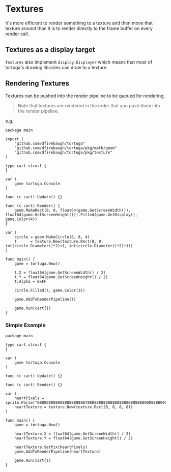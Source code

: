 # Textures
It's more efficient to render something to a texture and then move that texture around than it is to render directly to the frame buffer on every render call.


## Textures as a display target
`Textures` also implement `display.Displayer` which means that most of tortuga's drawing libraries can draw to a texture.

## Rendering Textures
Textures can be pushed into the render pipeline to be queued for rendering.

> Note that textures are rendered in the order that you push them into the render pipeline.

e.g.
```golang
package main

import (
	"github.com/dfirebaugh/tortuga"
	"github.com/dfirebaugh/tortuga/pkg/math/geom"
	"github.com/dfirebaugh/tortuga/pkg/texture"
)

type cart struct {
}

var (
	game tortuga.Console
)

func (c cart) Update() {}

func (c cart) Render() {
	geom.MakeRect(0, 0, float64(game.GetScreenWidth()), float64(game.GetScreenHeight())).Filled(game.GetDisplay(), game.Color(4))
}

var (
	circle = geom.MakeCircle(8, 8, 4)
	t      = texture.New(texture.Rect(0, 0, int(circle.Diameter()*2)+1, int(circle.Diameter()*2)+1))
)

func main() {
	game = tortuga.New()

	t.X = float64(game.GetScreenWidth() / 2)
	t.Y = float64(game.GetScreenHeight() / 2)
	t.Alpha = 0xFF

	circle.Filled(t, game.Color(3))

	game.AddToRenderPipeline(t)

	game.Run(cart{})
}
```

### Simple Example
```golang
package main

type cart struct {
}

var (
	game tortuga.Console
)

func (c cart) Update() {}

func (c cart) Render() {}

var (
	heartPixels = sprite.Parse("0880088088888888888887888888888888888888088888800088880000088000")
	heartTexture = texture.New(texture.Rect(0, 0, 8, 8))
)

func main() {
	game = tortuga.New()

	heartTexture.X = float64(game.GetScreenWidth() / 2)
	heartTexture.Y = float64(game.GetScreenHeight() / 2)

	heartTexture.SetPix(heartPixels)
	game.AddToRenderPipeline(heartTexture)

	game.Run(cart{})
}
```
